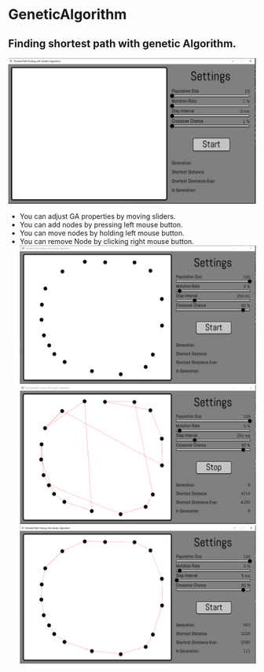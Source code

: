 # GeneticAlgorithm
## Finding shortest path with genetic Algorithm.
![Example screenshot](./img/1.png)
* You can adjust GA properties by moving sliders.
* You can add nodes by pressing left mouse button.
* You can move nodes by holding left mouse button.
* You can remove Node by clicking right mouse button.
![Example screenshot](./img/2.png)
![Example screenshot](./img/3.png)
![Example screenshot](./img/4.png)
